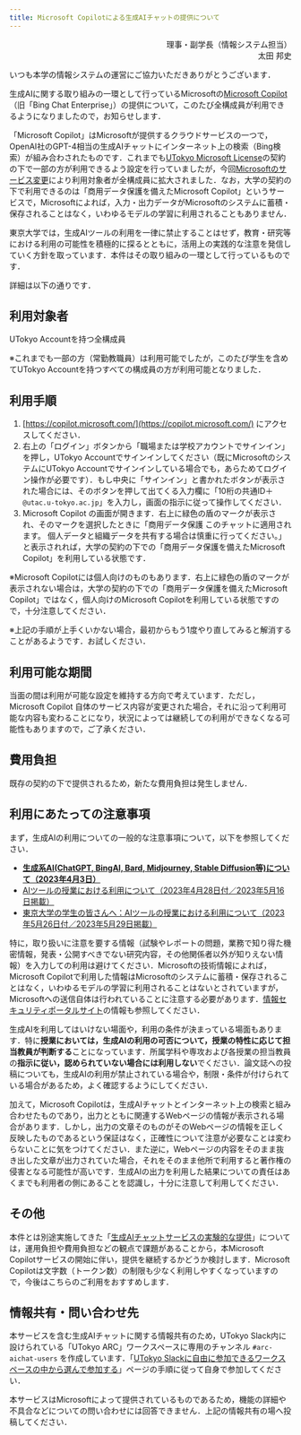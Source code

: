 ```yaml
---
title: Microsoft Copilotによる生成AIチャットの提供について
---
```


<div style="text-align: right;">
<div>理事・副学長（情報システム担当）</div>
<div>太田 邦史</div>
</div>

いつも本学の情報システムの運営にご協力いただきありがとうございます．

生成AIに関する取り組みの一環として行っているMicrosoftの[Microsoft Copilot](https://www.microsoft.com/ja-jp/bing/chat/enterprise/)（旧「Bing Chat Enterprise」）の提供について，このたび全構成員が利用できるようになりましたので，お知らせします．

「Microsoft Copilot」はMicrosoftが提供するクラウドサービスの一つで，OpenAI社のGPT-4相当の生成AIチャットにインターネット上の検索（Bing検索）が組み合わされたものです．これまでも[UTokyo Microsoft License](/microsoft/)の契約の下で一部の方が利用できるよう設定を行っていましたが，今回[Microsoftのサービス変更](https://news.microsoft.com/ja-jp/features/231219-expanding-microsoft-copilot-access-in-education/)により利用対象者が全構成員に拡大されました．なお，大学の契約の下で利用できるのは「商用データ保護を備えたMicrosoft Copilot」というサービスで，Microsoftによれば，入力・出力データがMicrosoftのシステムに蓄積・保存されることはなく，いわゆるモデルの学習に利用されることもありません．

東京大学では，生成AIツールの利用を一律に禁止することはせず，教育・研究等における利用の可能性を積極的に探るとともに，活用上の実践的な注意を発信していく方針を取っています．本件はその取り組みの一環として行っているものです．

詳細は以下の通りです．

## 利用対象者

UTokyo Accountを持つ全構成員

※これまでも一部の方（常勤教職員）は利用可能でしたが，このたび学生を含めてUTokyo Accountを持つすべての構成員の方が利用可能となりました．

## 利用手順

1. [https://copilot.microsoft.com/](https://copilot.microsoft.com/) にアクセスしてください．
1. 右上の「ログイン」ボタンから「職場または学校アカウントでサインイン」を押し，UTokyo Accountでサインインしてください（既にMicrosoftのシステムにUTokyo Accountでサインインしている場合でも，あらためてログイン操作が必要です）．もし中央に「サインイン」と書かれたボタンが表示された場合には、そのボタンを押して出てくる入力欄に「10桁の共通ID＋`@utac.u-tokyo.ac.jp`」を入力し，画面の指示に従って操作してください．
1. Microsoft Copilot の画面が開きます．右上に緑色の盾のマークが表示され、そのマークを選択したときに「商用データ保護 このチャットに適用されます。 個人データと組織データを共有する場合は慎重に行ってください。」と表示されれば，大学の契約の下での「商用データ保護を備えたMicrosoft Copilot」を利用している状態です．

※Microsoft Copilotには個人向けのものもあります．右上に緑色の盾のマークが表示されない場合は，大学の契約の下での「商用データ保護を備えたMicrosoft Copilot」ではなく，個人向けのMicrosoft Copilotを利用している状態ですので，十分注意してください．

※上記の手順が上手くいかない場合，最初からもう1度やり直してみると解消することがあるようです．お試しください．

## 利用可能な期間

当面の間は利用が可能な設定を維持する方向で考えています．ただし，Microsoft Copilot 自体のサービス内容が変更された場合，それに沿って利用可能な内容も変わることになり，状況によっては継続しての利用ができなくなる可能性もありますので，ご了承ください．

## 費用負担

既存の契約の下で提供されるため，新たな費用負担は発生しません．

## 利用にあたっての注意事項

まず，生成AIの利用についての一般的な注意事項について，以下を参照してください．

- **[生成系AI(ChatGPT, BingAI, Bard, Midjourney, Stable Diffusion等)について（2023年4月3日）](/docs/20230403-generative-ai)**
- [AIツールの授業における利用について（2023年4月28日付／2023年5月16日掲載）](/docs/ai-tools-in-classes)
- [東京大学の学生の皆さんへ：AIツールの授業における利用について（2023年5月26日付／2023年5月29日掲載）](/docs/ai-tools-in-classes-students)


特に，取り扱いに注意を要する情報（試験やレポートの問題，業務で知り得た機密情報，発表・公開すべきでない研究内容，その他関係者以外が知りえない情報）を入力しての利用は避けてください．Microsoftの技術情報によれば，Microsoft Copilotで利用した情報はMicrosoftのシステムに蓄積・保存されることはなく，いわゆるモデルの学習に利用されることはないとされていますが，Microsoftへの送信自体は行われていることに注意する必要があります．[情報セキュリティポータルサイト](https://univtokyo.sharepoint.com/sites/Security/)の情報も参照してください．

生成AIを利用してはいけない場面や，利用の条件が決まっている場面もあります．特に**授業においては，生成AIの利用の可否について，授業の特性に応じて担当教員が判断する**ことになっています．所属学科や専攻および各授業の担当教員の**指示に従い，認められていない場合には利用しない**でください．論文誌への投稿についても，生成AIの利用が禁止されている場合や，制限・条件が付けられている場合があるため，よく確認するようにしてください．

加えて，Microsoft Copilotは，生成AIチャットとインターネット上の検索と組み合わせたものであり，出力とともに関連するWebページの情報が表示される場合があります．しかし，出力の文章そのものがそのWebページの情報を正しく反映したものであるという保証はなく，正確性について注意が必要なことは変わらないことに気をつけてください．また逆に，Webページの内容をそのまま抜き出した文章が出力されていた場合，それをそのまま他所で利用すると著作権の侵害となる可能性が高いです．生成AIの出力を利用した結果についての責任はあくまでも利用者の側にあることを認識し，十分に注意して利用してください．

## その他

本件とは別途実施してきた「[生成AIチャットサービスの実験的な提供](/notice/2023/10-aichat)」については，運用負担や費用負担などの観点で課題があることから，本Microsoft Copilotサービスの開始に伴い，提供を継続するかどうか検討します．Microsoft Copilotは文字数（トークン数）の制限も少なく利用しやすくなっていますので，今後はこちらのご利用をおすすめします．

## 情報共有・問い合わせ先

本サービスを含む生成AIチャットに関する情報共有のため，UTokyo Slack内に設けられている「UTokyo ARC」ワークスペースに専用のチャンネル `#arc-aichat-users` を作成しています．「[UTokyo Slackに自由に参加できるワークスペースの中から選んで参加する](/slack/join)」ページの手順に従って自身で参加してください．

本サービスはMicrosoftによって提供されているものであるため，機能の詳細や不具合などについての問い合わせには回答できません．上記の情報共有の場へ投稿してください．
